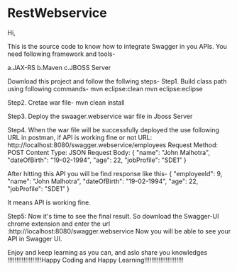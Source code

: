 # RestWebservice
Hi,

This is the source code to know how to integrate Swagger in you APIs.
You need following framework and tools-

a.JAX-RS
b.Maven
c.JBOSS Server

Download this project and follow the follwing steps-
Step1. Build class path using following commands-
mvn eclipse:clean
mvn eclipse:eclipse

Step2. Cretae war file-
mvn clean install

Step3. Deploy the swaager.webservice war file in Jboss Server

Step4. When the war file will be successfully deployed the use following URL in postman, if API is working fine or not
URL: http://localhost:8080/swagger.webservice/employees
Request Method: POST
Content Type: JSON
Request Body:
{
      "name": "John Malhotra",
      "dateOfBirth": "19-02-1994",
      "age": 22,
      "jobProfile": "SDE1"
}

After hitting this API you will be find response like this-
{
      "employeeId": 9,
      "name": "John Malhotra",
      "dateOfBirth": "19-02-1994",
      "age": 22,
      "jobProfile": "SDE1"
}

It means API is working fine.

Step5: Now it's time to see the final result. So download the Swagger-UI chrome extension and enter the url :http://localhost:8080/swagger.webservice
Now you will be  able to see your API in Swagger UI.


Enjoy and keep learning as you can, and aslo share you knowledges
!!!!!!!!!!!!!!!!!!!Happy Coding and Happy Learning!!!!!!!!!!!!!!!!!!!!!!

